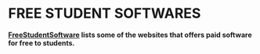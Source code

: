 # FREE STUDENT SOFTWARES

**[FreeStudentSoftware](https://nabincodes.github.io/freestudentsoftwares/) lists some of the websites that offers paid software for free to students.**
